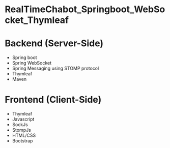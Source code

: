 # RealTimeChabot_Springboot_WebSocket_Thymleaf

# Backend (Server-Side)
  * Spring boot
  * Spring WebSocket
  * Spring Messaging using STOMP protocol
  * Thymleaf
  * Maven

# Frontend (Client-Side)
  * Thymleaf
  * Javascript
  * SockJs
  * StompJs
  * HTML/CSS
  * Bootstrap

